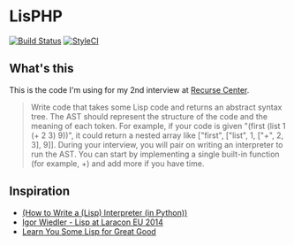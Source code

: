 # LisPHP

[![Build Status](https://travis-ci.org/fedeisas/lisphp.svg?branch=master)](https://travis-ci.org/fedeisas/lisphp)
[![StyleCI](https://styleci.io/repos/76986852/shield?branch=master)](https://styleci.io/repos/76986852)

## What's this

This is the code I'm using for my 2nd interview at [Recurse Center](https://www.recurse.com/).

> Write code that takes some Lisp code and returns an abstract syntax tree. The AST should represent the structure of the code and the meaning of each token. For example, if your code is given "(first (list 1 (+ 2 3) 9))", it could return a nested array like ["first", ["list", 1, ["+", 2, 3], 9]]. During your interview, you will pair on writing an interpreter to run the AST. You can start by implementing a single built-in function (for example, +) and add more if you have time.

## Inspiration

- [(How to Write a (Lisp) Interpreter (in Python))](http://norvig.com/lispy.html)
- [Igor Wiedler - Lisp at Laracon EU 2014](https://www.youtube.com/watch?v=FRaNUsiD_BA)
- [Learn You Some Lisp for Great Good](https://www.youtube.com/watch?v=3T00X_sNg4Q)